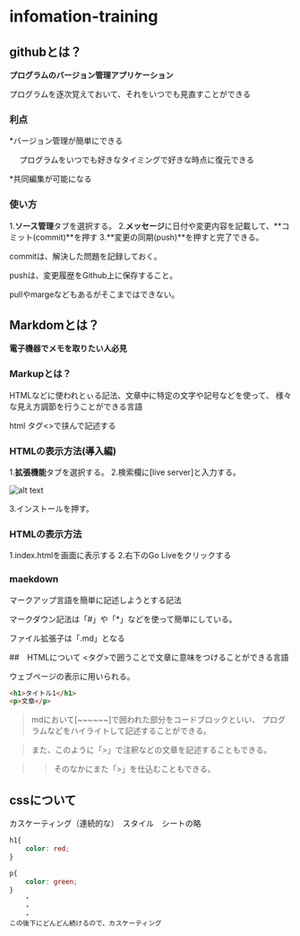 # infomation-training

## githubとは？

**プログラムのバージョン管理アプリケーション**

プログラムを逐次覚えておいて、それをいつでも見直すことができる

### 利点
*バージョン管理が簡単にできる

　 プログラムをいつでも好きなタイミングで好きな時点に復元できる

*共同編集が可能になる

### 使い方
1.**ソース管理**タブを選択する。
2.**メッセージ**に日付や変更内容を記載して、**コミット(commit)**を押す
3.**変更の同期(push)**を押すと完了できる。

commitは、解決した問題を記録しておく。

pushは、変更履歴をGithub上に保存すること。

pullやmargeなどもあるがそこまではできない。

## Markdomとは？

**電子機器でメモを取りたい人必見**

### Markupとは？

HTMLなどに使われとぃる記法、文章中に特定の文字や記号などを使って、
様々な見え方調節を行うことができる言語

html タグ<>で挟んで記述する

### HTMLの表示方法(導入編)
1.**拡張機能**タブを選択する。
2.検索欄に[live server]と入力する。

![alt text](image.png)

3.インストールを押す。

### HTMLの表示方法
1.index.htmlを画面に表示する
2.右下のGo Liveをクリックする

### maekdown

マークアップ言語を簡単に記述しようとする記法

マークダウン記法は「#」や「*」などを使って簡単にしている。

ファイル拡張子は「.md」となる

##　HTMLについて
<タグ>で囲うことで文章に意味をつけることができる言語

ウェブページの表示に用いられる。

~~~html
<h1>タイトル1</h1>
<p>文章</p>
~~~

> mdにおいて[~~~~~~]で囲われた部分をコードブロックといい、
プログラムなどをハイライトして記述することができる。

> また、このように「>」で注釈などの文章を記述することもできる。

>> そのなかにまた「>」を仕込むこともできる。

## cssについて

カスケーティング（連続的な）　スタイル　シートの略

~~~css
h1{
    color: red;
}

p{
    color: green;
}
  　・
  　・
  　・
この後下にどんどん続けるので、カスケーティング